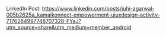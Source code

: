 LinkedIn Post: https://www.linkedin.com/posts/juhi-agarwal-005b2625a_kamaikonnect-empowerment-uiuxdesign-activity-7176284997748707328-FYaJ?utm_source=share&utm_medium=member_android
